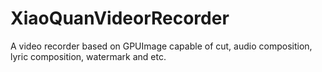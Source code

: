 # XiaoQuanVideorRecorder
A video recorder based on GPUImage capable of cut, audio composition, lyric composition, watermark and etc.
